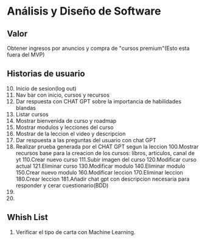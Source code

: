 # Análisis y Diseño de Software

## Valor

Obtener ingresos por anuncios y compra de "cursos premium"(Esto esta fuera del MVP)

## Historias de usuario

10. Inicio de sesion(log out)
11. Nav bar con inicio, cursos y recursos
12. Dar respuesta con CHAT GPT sobre la importancia de habilidades blandas
13. Listar cursos
14. Mostrar bienvenida de curso y roadmap
15. Mostrar modulos y lecciones del curso
16. Mostrar de la leccion el video y descripcion
17. Dar respuesta a las preguntas del usuario con chat GPT
18. Realizar prueba generada por el CHAT GPT segun la leccion
    100.Mostrar recursos base para la creacion de los cursos: libros, articulos, canal de yt
    110.Crear nuevo curso
    111.Subir imagen del curso
    120.Modificar curso actual
    121.Eliminar curso
    130.Modificar modulo
    140.Eliminar modulo
    150.Crear nuevo modulo
    160.Modificar leccion
    170.Eliminar leccion
    180.Crear leccion
    181.Añadir chat gpt con descripcion necesaria para responder y cerar cuestionario(BDD)
19.
20.

## Whish List

1. Verificar el tipo de carta con Machine Learning.
